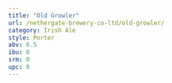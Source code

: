 ```yaml
---
title: "Old Growler"
url: /nethergate-brewery-co-ltd/old-growler/
category: Irish Ale
style: Porter
abv: 6.5
ibu: 0
srm: 0
upc: 0
---
```


